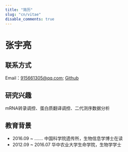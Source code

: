 ```yaml
---
title: "简历"
slug: "cn/vitae"
disable_comments: true
---
```


# 张宇亮

## 联系方式

Email：915661305@qq.com;
[Github](https://github.com/zyllifeworld)


## 研究兴趣

mRNA转录调控、蛋白质翻译调控、二代测序数据分析

## 教育背景

- 2016.09 ~ ....... 中国科学院遗传所，生物信息学博士在读
- 2012.09 ~ 2016.07 华中农业大学生命学院，生物学学士
